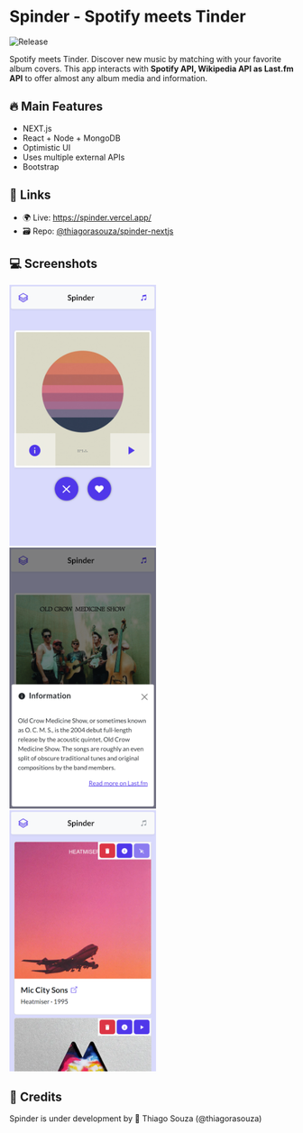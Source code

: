 # Spinder - Spotify meets Tinder

![Release](https://img.shields.io/github/v/tag/thiagorasouza/spinder-nextjs?label=release)

Spotify meets Tinder. Discover new music by matching with your favorite album covers. This app interacts with **Spotify API, Wikipedia API as Last.fm API** to offer almost any album media and information.

## :fire: Main Features

- NEXT.js
- React + Node + MongoDB
- Optimistic UI
- Uses multiple external APIs
- Bootstrap

## :link: Links

- :earth_africa: Live: <https://spinder.vercel.app/>
- :card_file_box: Repo: [@thiagorasouza/spinder-nextjs](https://github.com/thiagorasouza/spinder-nextjs)

## :computer: Screenshots

[<img src="docs/spinder.png?raw=true" width="260"  alt="Cover carousel" />](https://github.com/thiagorasouza/spinder-nextjs/blob/main/docs/spinder.png?raw=true)
[<img src="docs/info.png?raw=true" width="260" alt="Album information" />](https://github.com/thiagorasouza/spinder-nextjs/blob/main/docs/info.png?raw=true)
[<img src="docs/library.png?raw=true" width="260" alt="Album library" />](https://github.com/thiagorasouza/spinder-nextjs/blob/main/docs/library.png?raw=true)

## :wrench: Credits

Spinder is under development by :rocket: Thiago Souza (@thiagorasouza)

